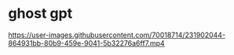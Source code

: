 # ghost gpt

https://user-images.githubusercontent.com/70018714/231902044-864931bb-80b9-459e-9041-5b32276a6ff7.mp4

